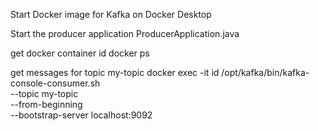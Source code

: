 Start Docker image for Kafka on Docker Desktop

Start the producer application
ProducerApplication.java

get docker container id
docker ps

get messages for topic my-topic
docker exec -it id /opt/kafka/bin/kafka-console-consumer.sh \
  --topic my-topic \
  --from-beginning \
  --bootstrap-server localhost:9092

